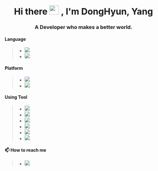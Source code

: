 <h1 align="center">Hi there <img src="https://media.giphy.com/media/hvRJCLFzcasrR4ia7z/giphy.gif" width="30px"> , I'm DongHyun, Yang</h1>
<h3 align="center">A Developer who makes a better world.</h3>

#### Language
> - <a href='#'><img src="https://img.shields.io/badge/Java-ED8B00?style=for-the-badge&logo=java&logoColor=white"></a>
> - <a href='#'><img src="https://img.shields.io/badge/Kotlin-0095D5?&style=for-the-badge&logo=kotlin&logoColor=white"></a>

#### Platform
> - <a href='#'><img src="https://img.shields.io/badge/Android-3DDC84?&style=for-the-badge&logo=Android&logoColor=white"></a>
> - <a href='#'><img src="https://img.shields.io/badge/Flutter-02569B?&style=for-the-badge&logo=Flutter&logoColor=white"></a>

#### Using Tool
> - <a href='#'><img src="https://img.shields.io/badge/Android Studio-3DDC84?&style=for-the-badge&logo=Android-Studio&logoColor=white"></a>
> - <a href='#'><img src="https://img.shields.io/badge/Firebase-FFCA28?&style=for-the-badge&logo=Firebase&logoColor=white"></a>
> - <a href='#'><img src="https://img.shields.io/badge/Visual Studio Code-007ACC?&style=for-the-badge&logo=Visual Studio Code&logoColor=white"></a>
> - <a href='#'><img src="https://img.shields.io/badge/AWS Amplify-FF9900?&style=for-the-badge&logo=AWS Amplify&logoColor=white"></a>
> - <a href='#'><img src="https://img.shields.io/badge/MySQL-4479A1?&style=for-the-badge&logo=MySQL&logoColor=white"></a>
> - <a href='#'><img src="https://img.shields.io/badge/Node.js-339933?&style=for-the-badge&logo=Node.js&logoColor=white"></a>
> 
#### 📫 How to reach me 
> - <a href='#'><img src="https://img.shields.io/badge/ydh665566@naver.com-005FF9?&style=for-the-badge&logo=Mail.ru&logoColor=white"></a>
